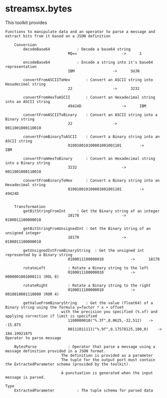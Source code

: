 streamsx.bytes
==============

This toolkit provides

	Functions to manipulate data and an operator to parse a message and extract bits from it based on a JSON definition

		Conversion
			decodeBase64			: Decode a base64 string
								MQ==					->		1

			encodeBase64			: Encode a string into it's base64 representation
								IBM					->		SUJN

			convertFromASCIIToHex		: Convert an ASCII string into Hexadecimal string
								22					->		3232

			convertFromHexToASCII		: Convert an Hexadecimal string into an ASCII string
								49424D					->		IBM

			convertFromASCIIToBinary	: Convert an ASCII string into a Binary string
								22					-> 		0011001000110010

			convertFromBinaryToASCII	: Convert a Binary string into an ASCII string
								010010010100001001001101		->		IBM

			convertFromHexToBinary		: Convert an Hexadecimal string into a Binary string
								3232					->		0011001000110010

			convertFromBinaryToHex		: Convert a Binary string into an Hexadecimal string
								010010010100001001001101		->		49424D


		Transformation
			getBitStringFromInt		: Get the Binary string of an integer
								18178					->		0100011100000010

			getBitStringFromUnsignedInt	: Get the Binary string of an unsigned integer
								18178					->		0100011100000010

			getUnsignedIntFromBinaryString	: Get the unsigned int represented by a Binary string
								0100011100000010			->		18178

			rotateLeft			: Rotate a Binary string to the left
								0100011100000010 			->		0000001001000111 (ROL 8)

			rotateRight			: Rotate a Binary string to the right
								0100011100000010 			->		0010010001110000 (ROR 4)

			getValueFromBinaryString	: Get the value (float64) of a Binary string using the formula y=factor * x + offset
							 with the precision you specified (%.xf) and applying correction if limit is specified
								1100000010("%.3f",0.0625,-32,512)	->		-15.875
								00111011111("%.9f",0.17578125,100,0)	->		184.19921875
	Operator to parse message

		BytesParse				: Operator that parse a message using a message definition provided in a JSON format.
							 The definition is provided as a parameter
							 The tuple for the output port must contain the ExtractedParameter schema (provided by the toolkit).

							 A punctuation is generated when the input message is parsed.

	Type 
		ExtractedParameter			: The tuple schema for parsed data 


